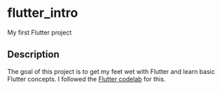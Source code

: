 # flutter_intro

My first Flutter project

## Description

The goal of this project is to get my feet wet with Flutter and learn
basic Flutter concepts.
I followed the [Flutter codelab](https://codelabs.developers.google.com/codelabs/flutter-codelab-first) for this.
